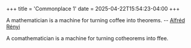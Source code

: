 +++
title = 'Commonplace 1'
date = 2025-04-22T15:54:23-04:00
+++

A mathematician is a machine for turning coffee into theorems. -- [Alfréd Rényi](https://blogs.ams.org/phdplus/2015/04/28/coffee-into-theorems/)

A comathematician is a machine for turning cotheorems into ffee.
